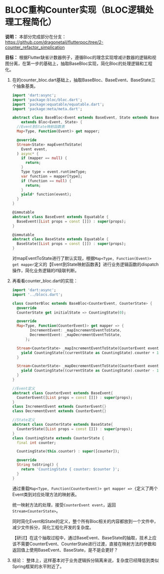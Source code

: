 # BLOC重构Counter实现（BLOC逻辑处理工程简化）

**说明：** 本部分完成部分在分支： <https://github.com/dragonetail/flutterpoc/tree/2-counter_refactor_simplication>

**目标：** 根据Flutter缺省计数器例子，遵循Bloc的理念实现增减计数器的逻辑和视图分离，在第一步的基础上，抽取BaseBloc实现，简化Bloc的处理逻辑和工程化。



1. 在的counter_bloc.dart基础上，抽取BaseBloc、BaseEvent、BaseState三个抽象基类。

   ```dart
   import 'dart:async';
   import 'package:bloc/bloc.dart';
   import 'package:equatable/equatable.dart';
   import 'package:meta/meta.dart';
   
   abstract class BaseBloc<Event extends BaseEvent, State extends BaseState>
       extends Bloc<Event, State> {
     //Event到State映射函数表
     Map<Type, Function(Event)> get mapper;
   
     @override
     Stream<State> mapEventToState(
       Event event,
     ) async* {
       if (mapper == null) {
         return;
       }
       Type type = event.runtimeType;
       var function = mapper[type];
       if (function == null) {
         return;
       }
       yield* function(event);
     }
   }
   
   @immutable
   abstract class BaseEvent extends Equatable {
     BaseEvent([List props = const []]) : super(props);
   }
   
   @immutable
   abstract class BaseState extends Equatable {
     BaseState([List props = const []]) : super(props);
   }
   ```

   对mapEventToState进行了默认实现，根据`Map<Type, Function(Event)> get mapper`定义的【Event到State映射函数表】进行业务逻辑函数的dispatch操作，简化业务逻辑的if级联判断。

2. 再看看counter_bloc.dart的实现：

   ```dart
   import 'dart:async';
   import '../blocs.dart';
   
   class CounterBloc extends BaseBloc<CounterEvent, CounterState> {
     @override
     CounterState get initialState => CountingState(0);
   
     @override
     Map<Type, Function(CounterEvent)> get mapper => {
           IncrementEvent: _mapIncrementEventToState,
           DecrementEvent: _mapDecrementEventToState,
         };
   
     Stream<CounterState> _mapIncrementEventToState(CounterEvent event) async* {
       yield CountingState((currentState as CountingState).counter + 1);
     }
   
     Stream<CounterState> _mapDecrementEventToState(CounterEvent event) async* {
       yield CountingState((currentState as CountingState).counter - 1);
     }
   }
   
   //Event定义
   abstract class CounterEvent extends BaseEvent{
     CounterEvent([List props = const []]) : super(props);
   }
   class IncrementEvent extends CounterEvent{}
   class DecrementEvent extends CounterEvent{}
   
   //State定义
   abstract class CounterState extends BaseState{
     CounterState([List props = const []]) : super(props);
   }
   class CountingState extends CounterState {
     final int counter;
   
     CountingState(this.counter) : super([counter]);
   
     @override
     String toString() {
       return 'CountingState { counter: $counter }';
     }
   }
   ```

   通过重载`Map<Type, Function(CounterEvent)> get mapper => {`定义了两个Event类到对应处理方法的映射表。

   统一映射方法的处理，接受`CounterEvent event`，返回`Stream<CounterState>`。

   同时简化Event和State的定义，整个所有Bloc相关的内容都放到一个文件中，减少文件拆分，简化工程化开发的复杂度。

   【研讨】在这个抽取过程中，通过BaseEvent、BaseState的抽取，技术上应该不需要CounterEvent、CounterState进行过渡，直接在映射方法的参数和返回值上使用BaseEvent、BaseState，是不是会更好？

   

3. 结论： 整体上，这样基本对于业务逻辑拆分隔离来说，复杂度已经降低到类似Spring框架的水平附近了。

   

